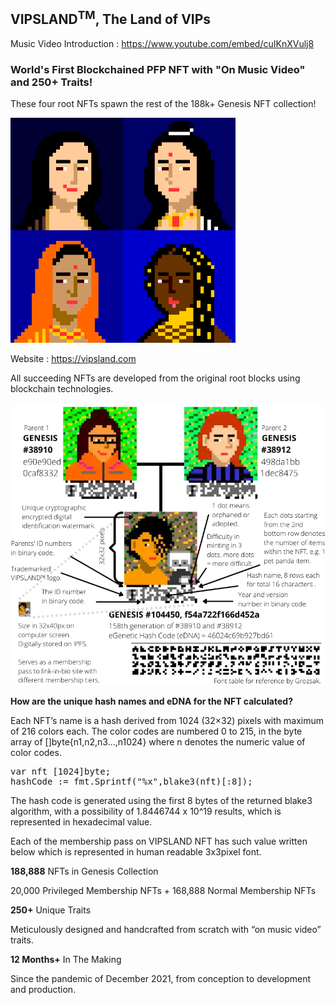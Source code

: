 ## VIPSLAND<sup>TM</sup>, The Land of VIPs

<!--

**Here are some ideas to get you started:**

🙋‍♀️ A short introduction - what is your organization all about?
🌈 Contribution guidelines - how can the community get involved?
👩‍💻 Useful resources - where can the community find your docs? Is there anything else the community should know?
🍿 Fun facts - what does your team eat for breakfast?
🧙 Remember, you can do mighty things with the power of [Markdown](https://docs.github.com/github/writing-on-github/getting-started-with-writing-and-formatting-on-github/basic-writing-and-formatting-syntax)
-->

Music Video Introduction : https://www.youtube.com/embed/cuIKnXVulj8



### World's First Blockchained PFP NFT with "On Music Video" and 250+ Traits!

These four root NFTs spawn the rest of the 188k+ Genesis NFT collection!

<img src="https://github.com/vipsland/main/blob/main/moolahlisa.png" height=180 align=left>
<img src="https://github.com/vipsland/main/blob/main/jadelisa.png" height=180 align=left>
<img src="https://github.com/vipsland/main/blob/main/shrilisa.png" height=180 align=left>
<img src="https://github.com/vipsland/main/blob/main/amarelisa.png" height=180>

Website : https://vipsland.com

All succeeding NFTs are developed from the original root blocks using blockchain technologies.


<img src="https://raw.githubusercontent.com/vipsland/main/main/vipslandhashcodenft.webp">

**How are the unique hash names and eDNA for the NFT calculated?**

Each NFT’s name is a hash derived from 1024 (32×32) pixels with maximum of 216 colors each. The color codes are numbered 0 to 215, in the byte array of []byte{n1,n2,n3…,n1024} where n denotes the numeric value of color codes.

<pre>
var nft [1024]byte; 
hashCode := fmt.Sprintf("%x",blake3(nft)[:8]);
</pre>

The hash code is generated using the first 8 bytes of the returned blake3 algorithm, with a possibility of 1.8446744 x 10^19 results, which is represented in hexadecimal value.

Each of the membership pass on VIPSLAND NFT has such value written below which is represented in human readable 3x3pixel font.


**188,888** NFTs in Genesis Collection

20,000 Privileged Membership NFTs +
168,888 Normal Membership NFTs


**250+** Unique Traits

Meticulously designed and handcrafted from scratch with “on music video” traits.


**12 Months+** In The Making

Since the pandemic of December 2021, from conception to development and production.
